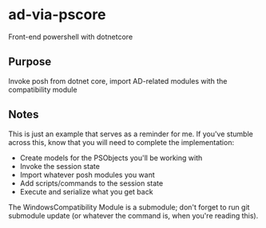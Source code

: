 # ad-via-pscore
Front-end powershell with dotnetcore

## Purpose
Invoke posh from dotnet core, import AD-related modules with the compatibility module

## Notes
This is just an example that serves as a reminder for me.  If you've stumble across this, know that you will need to complete the implementation:
- Create models for the PSObjects you'll be working with
- Invoke the session state
- Import whatever posh modules you want
- Add scripts/commands to the session state
- Execute and serialize what you get back

The WindowsCompatibility Module is a submodule; don't forget to run git submodule update (or whatever the command is, when you're reading this).